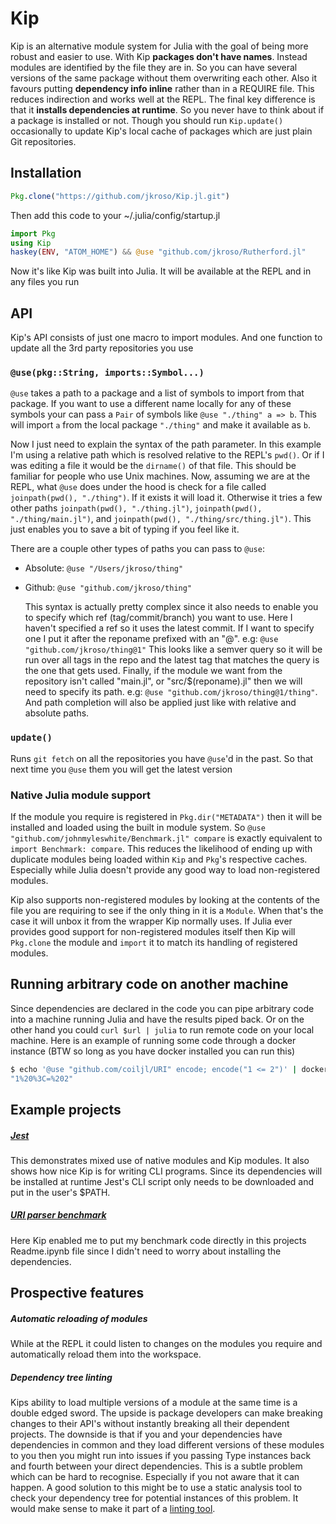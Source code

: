 # Kip

Kip is an alternative module system for Julia with the goal of being more robust and easier to use. With Kip __packages don't have names__. Instead modules are identified by the file they are in. So you can have several versions of the same package without them overwriting each other. Also it favours putting __dependency info inline__ rather than in a REQUIRE file. This reduces indirection and works well at the REPL. The final key difference is that it __installs dependencies at runtime__. So you never have to think about if a package is installed or not. Though you should run `Kip.update()` occasionally to update Kip's local cache of packages which are just plain Git repositories.

## Installation

```julia
Pkg.clone("https://github.com/jkroso/Kip.jl.git")
```

Then add this code to your ~/.julia/config/startup.jl

```julia
import Pkg
using Kip
haskey(ENV, "ATOM_HOME") && @use "github.com/jkroso/Rutherford.jl"
```

Now it's like Kip was built into Julia. It will be available at the REPL and in any files you run

## API

Kip's API consists of just one macro to import modules. And one function to update all the 3rd party repositories you use

### `@use(pkg::String, imports::Symbol...)`

`@use` takes a path to a package and a list of symbols to import from that package. If you want to use a different name locally for any of these symbols your can pass a `Pair` of symbols like `@use "./thing" a => b`. This will import `a` from the local package `"./thing"` and make it available as `b`.

Now I just need to explain the syntax of the path parameter. In this example I'm using a relative path which is resolved relative to the REPL's `pwd()`. Or if I was editing a file it would be the `dirname()` of that file. This should be familiar for people who use Unix machines. Now, assuming we are at the REPL, what `@use` does under the hood is check for a file called `joinpath(pwd(), "./thing")`. If it exists it will load it. Otherwise it tries a few other paths `joinpath(pwd(), "./thing.jl")`, `joinpath(pwd(), "./thing/main.jl")`, and `joinpath(pwd(), "./thing/src/thing.jl")`. This just enables you to save a bit of typing if you feel like it.

There are a couple other types of paths you can pass to `@use`:

- Absolute: `@use "/Users/jkroso/thing"`
- Github: `@use "github.com/jkroso/thing"`

  This syntax is actually pretty complex since it also needs to enable you to specify which ref (tag/commit/branch) you want to use. Here I haven't specified a ref so it uses the latest commit. If I want to specify one I put it after the reponame prefixed with an "@". e.g: `@use "github.com/jkroso/thing@1"` This looks like a semver query so it will be run over all tags in the repo and the latest tag that matches the query is the one that gets used. Finally, if the module we want from the repository isn't called "main.jl", or "src/$(reponame).jl" then we will need to specify its path. e.g: `@use "github.com/jkroso/thing@1/thing"`. And path completion will also be applied just like with relative and absolute paths.

### `update()`

Runs `git fetch` on all the repositories you have `@use`'d in the past. So that next time you `@use` them you will get the latest version

### Native Julia module support

If the module you require is registered in `Pkg.dir("METADATA")` then it will be installed and loaded using the built in module system. So  `@use "github.com/johnmyleswhite/Benchmark.jl" compare` is exactly equivalent to `import Benchmark: compare`. This reduces the likelihood of ending up with duplicate modules being loaded within `Kip` and `Pkg`'s respective caches. Especially while Julia doesn't provide any good way to load non-registered modules.

Kip also supports non-registered modules by looking at the contents of the file you are requiring to see if the only thing in it is a `Module`. When that's the case it will unbox it from the wrapper Kip normally uses. If Julia ever provides good support for non-registered modules itself then Kip will `Pkg.clone` the module and `import` it to match its handling of registered modules.

## Running arbitrary code on another machine

Since dependencies are declared in the code you can pipe arbitrary code into a machine running Julia and have the results piped back. Or on the other hand you could `curl $url | julia` to run remote code on your local machine. Here is an example of running some code through a docker instance (BTW so long as you have docker installed you can run this)

```bash
$ echo '@use "github.com/coiljl/URI" encode; encode("1 <= 2")' | docker run -i jkroso/kip.jl
"1%20%3C=%202"
```

## Example projects

##### [Jest](//github.com/jkroso/Jest.jl)

This demonstrates mixed use of native modules and Kip modules. It also shows how nice Kip is for writing CLI programs. Since its dependencies will be installed at runtime Jest's CLI script only needs to be downloaded and put in the user's $PATH.

##### [URI parser benchmark](//github.com/coiljl/URI/blob/master/Readme.ipynb)

Here Kip enabled me to put my benchmark code directly in this projects Readme.ipynb file since I didn't need to worry about installing the dependencies.

## Prospective features

##### Automatic reloading of modules

While at the REPL it could listen to changes on the modules you require and automatically reload them into the workspace.

##### Dependency tree linting

Kips ability to load multiple versions of a module at the same time is a double edged sword. The upside is package developers can make breaking changes to their API's without instantly breaking all their dependent projects. The downside is that if you and your dependencies have dependencies in common and they load different versions of these modules to you then you might run into issues if you passing Type instances back and fourth between your direct dependencies. This is a subtle problem which can be hard to recognise. Especially if you not aware that it can happen. A good solution to this might be to use a static analysis tool to check your dependency tree for potential instances of this problem. It would make sense to make it part of a [linting tool](//github.com/tonyhffong/Lint.jl).
